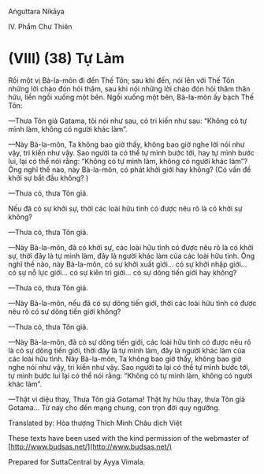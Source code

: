 Aṅguttara Nikāya

IV. Phẩm Chư Thiên

# (VIII) (38) Tự Làm

Rồi một vị Bà-la-môn đi đến Thế Tôn; sau khi đến, nói lên với Thế Tôn những lời chào đón hỏi thăm, sau khi nói những lời chào đón hỏi thăm thân hữu, liền ngồi xuống một bên. Ngồi xuống một bên, Bà-la-môn ấy bạch Thế Tôn:

—Thưa Tôn giả Gatama, tôi nói như sau, có tri kiến như sau: “Không có tự mình làm, không có người khác làm”.

—Này Bà-la-môn, Ta không bao giờ thấy, không bao giờ nghe lời nói như vậy, tri kiến như vậy. Sao người ta có thể tự mình bước tới, hay tự mình bước lui, lại có thể nói rằng: “Không có tự mình làm, không có người khác làm”? Ông nghĩ thế nào, này Bà-la-môn, có phát khởi giới hay không? (Có vấn đề khởi sự bắt đầu không? )

—Thưa có, thưa Tôn giả.

Nếu đã có sự khởi sự, thời các loài hữu tình có được nêu rõ là có khởi sự không?

—Thưa có, thưa Tôn giả.

—Này Bà-la-môn, đã có khởi sự, các loài hữu tình có được nêu rõ là có khởi sự, thời đây là tự mình làm, đây là người khác làm của các loài hữu tình. Ông nghĩ thế nào, này Bà-la-môn, có sự khởi xuất giới... có sự khởi nhập giới... có sự nỗ lực giới... có sự kiên trì giới... có sự dõng tiến giới hay không?

—Thưa có, thưa Tôn giả.

—Này Bà-la-môn, nếu đã có sự dõng tiến giới, thời các loài hữu tình có được nêu rõ có sự dõng tiến giới không?

—Thưa có, thưa Tôn giả.

—Này Bà-la-môn, đã có sự dõng tiến giới, các loài hữu tình có được nêu rõ là có sự dõng tiến giới, thời đây là tự mình làm, đây là người khác làm của các loài hữu tình. Này Bà-la-môn, Ta không bao giờ thấy, không bao giờ nghe nói như vậy, tri kiến như vậy. Sao người ta lại có thể tự mình bước tới, tự mình bước lui lại có thể nói rằng: “Không có tự mình làm, không có người khác làm”.

—Thật vi diệu thay, Thưa Tôn giả Gotama! Thật hy hữu thay, thưa Tôn giả Gotama... Từ nay cho đến mạng chung, con trọn đời quy ngưỡng.

Translated by: Hòa thượng Thích Minh Châu dịch Việt

These texts have been used with the kind permission of the webmaster of [http://www.budsas.net/](http://www.budsas.net/)

Prepared for SuttaCentral by Ayya Vimala.